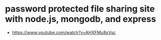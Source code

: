 # password protected file sharing site with node.js, mongodb, and express

* <https://www.youtube.com/watch?v=AHXFMu8xVsc>